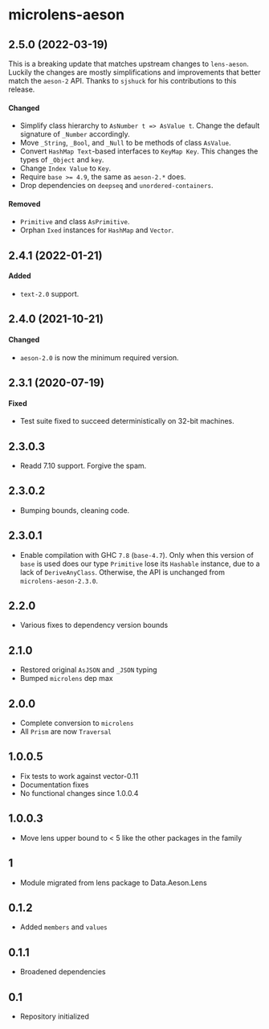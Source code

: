 # microlens-aeson

## 2.5.0 (2022-03-19)

This is a breaking update that matches upstream changes to `lens-aeson`. Luckily
the changes are mostly simplifications and improvements that better match the
`aeson-2` API. Thanks to `sjshuck` for his contributions to this release.

#### Changed

- Simplify class hierarchy to `AsNumber t => AsValue t`. Change the default
  signature of `_Number` accordingly.
- Move `_String`, `_Bool`, and `_Null` to be methods of class `AsValue`.
- Convert `HashMap Text`-based interfaces to `KeyMap Key`. This changes the
  types of `_Object` and `key`.
- Change `Index Value` to `Key`.
- Require `base >= 4.9`, the same as `aeson-2.*` does.
- Drop dependencies on `deepseq` and `unordered-containers`.

#### Removed

- `Primitive` and class `AsPrimitive`.
- Orphan `Ixed` instances for `HashMap` and `Vector`.

## 2.4.1 (2022-01-21)

#### Added

- `text-2.0` support.

## 2.4.0 (2021-10-21)

#### Changed

- `aeson-2.0` is now the minimum required version.

## 2.3.1 (2020-07-19)

#### Fixed

- Test suite fixed to succeed deterministically on 32-bit machines.

## 2.3.0.3

- Readd 7.10 support. Forgive the spam.

## 2.3.0.2

- Bumping bounds, cleaning code.

## 2.3.0.1

- Enable compilation with GHC `7.8` (`base-4.7`). Only when this version of
  `base` is used does our type `Primitive` lose its `Hashable` instance, due to
  a lack of `DeriveAnyClass`. Otherwise, the API is unchanged from
  `microlens-aeson-2.3.0`.

## 2.2.0

- Various fixes to dependency version bounds

## 2.1.0

- Restored original `AsJSON` and `_JSON` typing
- Bumped `microlens` dep max

## 2.0.0

- Complete conversion to `microlens`
- All `Prism` are now `Traversal`

## 1.0.0.5

- Fix tests to work against vector-0.11
- Documentation fixes
- No functional changes since 1.0.0.4

## 1.0.0.3

- Move lens upper bound to < 5 like the other packages in the family

## 1

- Module migrated from lens package to Data.Aeson.Lens

## 0.1.2

- Added `members` and `values`

## 0.1.1

- Broadened dependencies

## 0.1

- Repository initialized
